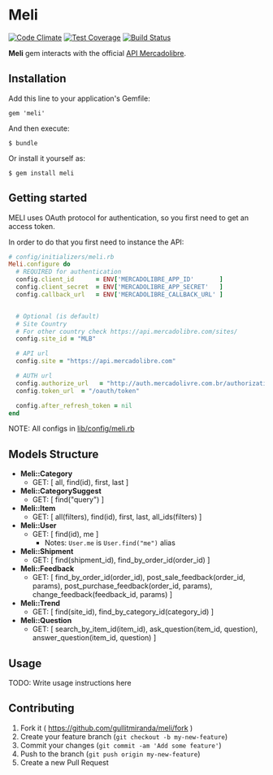 # Meli
[![Code Climate](https://codeclimate.com/github/gullitmiranda/meli.png)](https://codeclimate.com/github/gullitmiranda/meli)
[![Test Coverage](https://codeclimate.com/github/gullitmiranda/meli/coverage.png)](https://codeclimate.com/github/gullitmiranda/meli)
[![Build Status](https://travis-ci.org/gullitmiranda/meli.svg?branch=master)](https://travis-ci.org/gullitmiranda/meli)



__Meli__ gem interacts with the official [API Mercadolibre](https://api.mercadolibre.com).


## Installation

Add this line to your application's Gemfile:

    gem 'meli'

And then execute:

    $ bundle

Or install it yourself as:

    $ gem install meli

## Getting started

MELI uses OAuth protocol for authentication, so you first need to get an access token.

In order to do that you first need to instance the API:

```ruby
# config/initializers/meli.rb
Meli.configure do
  # REQUIRED for authentication
  config.client_id      = ENV['MERCADOLIBRE_APP_ID'       ]
  config.client_secret  = ENV['MERCADOLIBRE_APP_SECRET'   ]
  config.callback_url   = ENV['MERCADOLIBRE_CALLBACK_URL' ]


  # Optional (is default)
  # Site Country
  # For other country check https://api.mercadolibre.com/sites/
  config.site_id = "MLB"

  # API url
  config.site = "https://api.mercadolibre.com"

  # AUTH url
  config.authorize_url   = "http://auth.mercadolivre.com.br/authorization"
  config.token_url  = "/oauth/token"

  config.after_refresh_token = nil
end
```

NOTE: All configs in [lib/config/meli.rb]( https://github.com/gullitmiranda/meli/blob/master/lib/config/meli.rb )

## Models Structure

  - __Meli::Category__ 
    - GET: [ all, find(id), first, last ]
  - __Meli::CategorySuggest__
    - GET: [ find("query") ]
  - __Meli::Item__ 
    - GET: [ all(filters), find(id), first, last, all_ids(filters) ]
  - __Meli::User__ 
    - GET: [ find(id), me ]
      + Notes: `User.me` is `User.find("me")` alias
  - __Meli::Shipment__ 
    - GET: [ find(shipment_id), find_by_order_id(order_id) ]
  - __Meli::Feedback__ 
    - GET: [ find_by_order_id(order_id), post_sale_feedback(order_id, params), post_purchase_feedback(order_id, params), change_feedback(feedback_id, params) ]
  - __Meli::Trend__ 
    - GET: [ find(site_id), find_by_category_id(category_id) ]
  - __Meli::Question__ 
    - GET: [ search_by_item_id(item_id), ask_question(item_id, question), answer_question(item_id, question) ]

## Usage

TODO: Write usage instructions here

## Contributing

1. Fork it ( https://github.com/gullitmiranda/meli/fork )
2. Create your feature branch (`git checkout -b my-new-feature`)
3. Commit your changes (`git commit -am 'Add some feature'`)
4. Push to the branch (`git push origin my-new-feature`)
5. Create a new Pull Request
